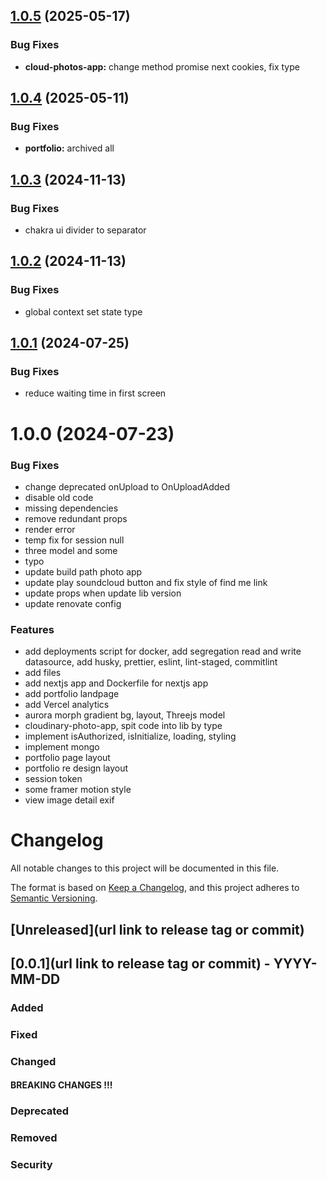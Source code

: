 ## [1.0.5](https://github.com/destngx/monorepo/compare/v1.0.4...v1.0.5) (2025-05-17)

### Bug Fixes

- **cloud-photos-app:** change method promise next cookies, fix type

## [1.0.4](https://github.com/destngx/monorepo/compare/v1.0.3...v1.0.4) (2025-05-11)

### Bug Fixes

- **portfolio:** archived all

## [1.0.3](https://github.com/destngx/monorepo/compare/v1.0.2...v1.0.3) (2024-11-13)

### Bug Fixes

- chakra ui divider to separator

## [1.0.2](https://github.com/destngx/monorepo/compare/v1.0.1...v1.0.2) (2024-11-13)

### Bug Fixes

- global context set state type

## [1.0.1](https://github.com/destngx/monorepo/compare/v1.0.0...v1.0.1) (2024-07-25)

### Bug Fixes

- reduce waiting time in first screen

# 1.0.0 (2024-07-23)

### Bug Fixes

- change deprecated onUpload to OnUploadAdded
- disable old code
- missing dependencies
- remove redundant props
- render error
- temp fix for session null
- three model and some
- typo
- update build path photo app
- update play soundcloud button and fix style of find me link
- update props when update lib version
- update renovate config

### Features

- add deployments script for docker, add segregation read and write datasource, add husky, prettier, eslint, lint-staged, commitlint
- add files
- add nextjs app and Dockerfile for nextjs app
- add portfolio landpage
- add Vercel analytics
- aurora morph gradient bg, layout, Threejs model
- cloudinary-photo-app, spit code into lib by type
- implement isAuthorized, isInitialize, loading, styling
- implement mongo
- portfolio page layout
- portfolio re design layout
- session token
- some framer motion style
- view image detail exif

# Changelog

All notable changes to this project will be documented in this file.

The format is based on [Keep a Changelog](https://keepachangelog.com/en/1.0.0/),
and this project adheres to [Semantic Versioning](https://semver.org/spec/v2.0.0.html).

## [Unreleased](url link to release tag or commit)

## [0.0.1](url link to release tag or commit) - YYYY-MM-DD

### Added

### Fixed

### Changed

#### BREAKING CHANGES !!!

### Deprecated

### Removed

### Security
